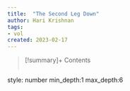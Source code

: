 ```yaml
---
title:  "The Second Leg Down"
author: Hari Krishnan
tags:
- vol
created: 2023-02-17
---
```


>[!summary]+ Contents
>```toc
style: number
min_depth:1
max_depth:6 
>```


# 

